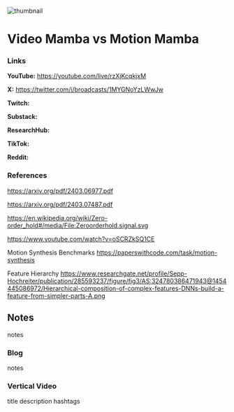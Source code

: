 ![thumbnail](thumbnail.png)

# Video Mamba vs Motion Mamba

### Links

**YouTube:** https://youtube.com/live/rzXjKcqkjxM

**X:** https://twitter.com/i/broadcasts/1MYGNoYzLWwJw

**Twitch:**

**Substack:**

**ResearchHub:**

**TikTok:**

**Reddit:**

### References

https://arxiv.org/pdf/2403.06977.pdf

https://arxiv.org/pdf/2403.07487.pdf

https://en.wikipedia.org/wiki/Zero-order_hold#/media/File:Zeroorderhold.signal.svg

https://www.youtube.com/watch?v=oSCRZkSQ1CE

Motion Synthesis Benchmarks
https://paperswithcode.com/task/motion-synthesis


Feature Hierarchy
https://www.researchgate.net/profile/Sepp-Hochreiter/publication/285593237/figure/fig3/AS:324780386471943@1454445086972/Hierarchical-composition-of-complex-features-DNNs-build-a-feature-from-simpler-parts-A.png

## Notes

notes

### Blog

notes

### Vertical Video

title
description
hashtags
